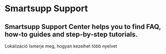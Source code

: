 # Smartsupp Support
## Smartsupp Support Center helps you to find FAQ, how-to guides and step-by-step tutorials.
Lokalizáció 
Ismerje meg, hogyan kezelhet több nyelvet

